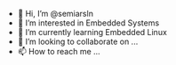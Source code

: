 - 👋 Hi, I’m @semiarsln
- 👀 I’m interested in Embedded Systems
- 🌱 I’m currently learning Embedded Linux
- 💞️ I’m looking to collaborate on ...
- 📫 How to reach me ...

<!---
semiarsln/semiarsln is a ✨ special ✨ repository because its `README.md` (this file) appears on your GitHub profile.
You can click the Preview link to take a look at your changes.
--->
